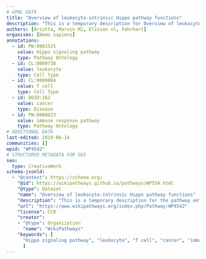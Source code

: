 ```yaml
---
# GPML DATA
title: "Overview of leukocyte-intrinsic Hippo pathway functions"
description: "This is a temporary description for Overview of leukocyte-intrinsic Hippo pathway functions"
authors: [Ariutta, Marvin M2, Elisson nl, Fehrhart]
organisms: [Homo sapiens]
annotations:
  - id: PW:0001515
    value: Hippo signaling pathway
    type: Pathway Ontology
  - id: CL:0000738
    value: leukocyte
    type: Cell Type
  - id: CL:0000084
    value: T cell
    type: Cell Type
  - id: DOID:162
    value: cancer
    type: Disease
  - id: PW:0000023
    value: immune response pathway
    type: Pathway Ontology
# ADDITIONAL DATA
last-edited: 2019-06-14
communities: []
wpid: "WP4542"
# STRUCTURED METADATA FOR SEO
seo:
  type: CreativeWork
schema-jsonld:
  - "@context": https://schema.org/
    "@id": https://wikipathways.github.io/pathways/WP554.html
    "@type": Dataset
    "name": "Overview of leukocyte-intrinsic Hippo pathway functions"
    "description": "This is a temporary description for the pathway entitled: Overview of leukocyte-intrinsic Hippo pathway functions"
    "url": "https://www.wikipathways.org/index.php/Pathway:WP4542"
    "license": CC0
    "creator":
    - "@type": Organization
      "name": "WikiPathways"
    "keywords": [
      "Hippo signaling pathway", "leukocyte", "T cell", "cancer", "immune response pathway",
      ]
---
```

